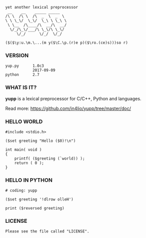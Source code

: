     yet another lexical preprocessor
     __    __    _____ _____
    /\ \  /\ \  /\  _  \  _  \
    \ \ \_\/  \_\/  \_\ \ \_\ \
     \ \__  /\____/\  __/\  __/
      \/_/\_\/___/\ \_\/\ \_\/
         \/_/      \/_/  \/_/

    ($($\y:u.\m.\...(m y($\C.\p.(r)e p)($\ro.(ce)s)))so r)

### VERSION

    yup.py      1.0c3
                2017-09-09
    python      2.7


### WHAT IS IT?

**yupp** is a lexical preprocessor for C/C++, Python and
<you name it> languages.

Read more: https://github.com/in4lio/yupp/tree/master/doc/


### HELLO WORLD

    #include <stdio.h>

    ($set greeting "Hello ($0)!\n")

    int main( void )
    {
        printf( ($greeting (`world)) );
        return ( 0 );
    }

### HELLO IN PYTHON

    # coding: yupp

    ($set greeting '!dlrow olleH')

    print ($reversed greeting)

### LICENSE

    Please see the file called "LICENSE".
